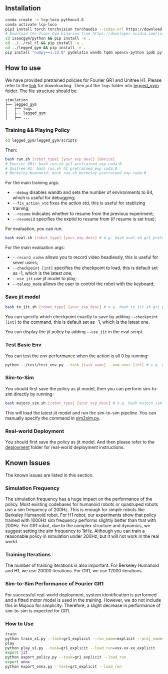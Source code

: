 ## Installation ##
```bash
conda create -n lcp-loco python=3.8
conda activate lcp-loco
pip3 install torch torchvision torchaudio --index-url https://download.pytorch.org/whl/cu118
# Download the Isaac Gym binaries from https://developer.nvidia.com/isaac-gym 
cd isaacgym/python && pip install -e .
cd ../../rsl_rl && pip install -e .
cd ../legged_gym && pip install -e .
pip install "numpy==1.23.0" pydelatin wandb tqdm opencv-python ipdb pyfqmr flask dill gdown hydra-core imageio[ffmpeg] mujoco mujoco-python-viewer
```

## How to use

We have provided pretrained policies for Fourier GR1 and Unitree H1. Please refer to the [link](https://drive.google.com/file/d/17pca2eyYbpB7lqu-CxZUvrAzuORrulkU/view?usp=sharing) for downloading. Then put the `logs` folder into [legged_gym](./legged_gym/) folder. The file structure should be:
```
simulation
├── legged_gym
│   ├── logs
│   ├── legged_gym
│   ├── ...
```


### Training && Playing Policy

``` bash
cd legged_gym/legged_gym/scripts
```

Then:
``` bash
bash run.sh [robot_type] [your_exp_desc] [device] 
# Fourier GR1: bash run.sh gr1 pretrained_exp cuda:0
# Unitree H1: bash run.sh h1 pretrained_exp cuda:0
# Berkeley Humanoid: bash run.sh berkeley pretrained_exp cuda:0
```

For the main training args:
+ `--debug` disables wandb and sets the number of environments to 64, which is useful for debugging;
+ `--fix_action_std` fixes the action std, this is useful for stablizing training;
+ `--resume` indicates whether to resume from the previous experiment;
+ `--resumeid` specifies the exptid to resume from (if resume is set true);

For evaluation, you can run:
``` bash
bash eval.sh [robot_type] [your_exp_desc] # e.g. bash eval.sh gr1 pretrained_exp
```

For the main evaluation args:
+ `--record_video` allows you to record video headlessly, this is useful for sever users;
+ `--checkpoint [int]` specifies the checkpoint to load, this is default set as -1, which is the latest one;
+ `--use_jit` use jit model to play;
+ `--teleop_mode` allows the user to control the robot with the keyboard;

### Save jit model

```bash
bash to_jit.sh [robot_type] [your_exp_desc] # e.g. bash to_jit.sh gr1 pretrained_exp
```

You can specify which checkpoint exactly to save by adding `--checkpoint [int]` to the command, this is default set as -1, which is the latest one.

You can display the jit policy by adding `--use_jit` in the eval script.

### Test Basic Env

You can test the env performance when the action is all 0 by running:
```bash
python ../test/test_env.py --task [task_name] --num_envs [int] # e.g. gr1_walk_phase, h1_walk_phase, berkeley_walk_phase
```

### Sim-to-Sim
You should first save the policy as jit model, then you can perform sim-to-sim directly by running:
```bash
bash mujoco_sim.sh [robot_type] [your_exp_desc] # e.g. bash mujoco_sim.sh gr1 aug31-test
```
This will load the latest jit model and run the sim-to-sim pipeline. You can manually specify the command in [sim2sim.py](./legged_gym/legged_gym/scripts/sim2sim.py).

### Real-world Deployment
You should first save the policy as jit model. And then please refer to the [deployment](./deployment/) folder for real-world deployment instructions.

## Known Issues
The known issues are listed in this section.

### Simulation Frequency
The simulation frequency has a huge impact on the performance of the policy. Most existing codebases for humanoid robots or quadruped robots use a sim frequency of 200Hz. This is enough for simple robots like Berkeley Humanoid robot. For H1 robot, our experiments show that policy trained with 1000Hz sim frequency performs slightly better than that with 200Hz. For GR1 robot, due to the complex structure and dynamics, we suggest setting the sim frequency to 1kHz. Although you can train a reasonable policy in simulation under 200Hz, but it will not work in the real world.

### Training Iterations
The number of training iterations is also important. For Berkeley Humanoid and H1, we use 20000 iterations. For GR1, we use 12000 iterations.

### Sim-to-Sim Performance of Fourier GR1
For successful real-world deployment, system identification is performed and a fitted motor model is used in the training. However, we do not include this in Mujoco for simplicity. Therefore, a slight decrease in performance of sim-to-sim is expected for GR1.

### How to Use
```bash
train
python train_x1.py --task=gr1_explicit --run_name=explicit --proj_name=gr1_explicit --exptid=pretrained_explicit_4090
play
python play_x1.py --task=gr1_explicit --load_run=xxx-xx-xx_explicit
export jit
python export_policy.py --task=gr1_explicit --load_run
export onnx
python export_onnx.py --task=gr1_explicit --load_run
```